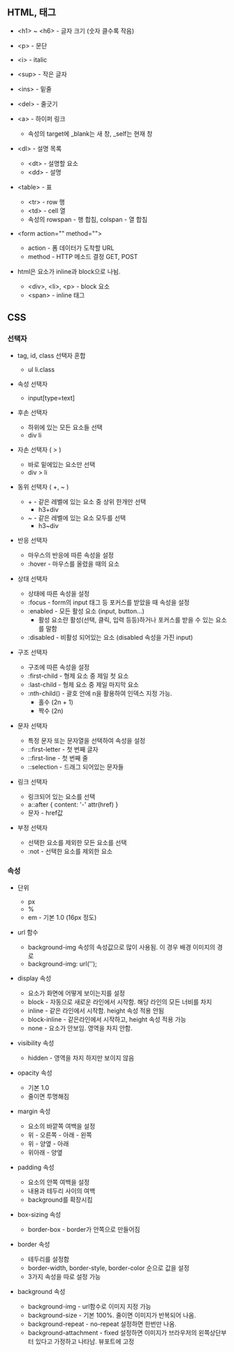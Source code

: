 ## HTML, 태그

* \<h1> ~ \<h6> - 글자 크기 (숫자 클수록 작음)
* \<p> - 문단
* \<i> - italic
* \<sup> - 작은 글자
* \<ins> - 밑줄
* \<del> - 줄긋기

* \<a> - 하이퍼 링크
  * 속성의 target에 _blank는 새 창, _self는 현재 창
  
* \<dl> - 설명 목록
  * \<dt> - 설명할 요소
  * \<dd> - 설명
  
* \<table> - 표
  * \<tr> - row 행
  * \<td> - cell 열
  * 속성의 rowspan - 행 합침, colspan - 열 합침

* \<form action="" method="">
  * action - 폼 데이터가 도착할 URL
  * method - HTTP 메소드 결정 GET, POST

* html은 요소가 inline과 block으로 나뉨.
  * \<div>, \<li>, \<p> - block 요소
  * \<span> - inline 태그

## CSS

### 선택자
* tag, id, class 선택자 혼합
  * ul li.class
  
* 속성 선택자
  * input[type=text]
  
* 후손 선택자
  * 하위에 있는 모든 요소들 선택
  * div li
  
* 자손 선택자 ( > )
  * 바로 밑에있는 요소만 선택
  * div > li

* 동위 선택자 ( +, ~ )
  * \+ - 같은 레벨에 있는 요소 중 상위 한개만 선택
    * h3+div
  * ~ - 같은 레벨에 있는 요소 모두를 선택
    * h3~div

* 반응 선택자
  * 마우스의 반응에 따른 속성을 설정
  * :hover - 마우스를 올렸을 때의 요소

* 상태 선택자
  * 상태에 따른 속성을 설정
  * :focus - form의 input 태그 등 포커스를 받았을 때 속성을 설정
  * :enabled - 모든 활성 요소 (input, button...)
    * 활성 요소란 활성(선택, 클릭, 입력 등등)하거나 포커스를 받을 수 있는 요소를 말함
  * :disabled - 비활성 되어있는 요소 (disabled 속성을 가진 input)

* 구조 선택자
  * 구조에 따른 속성을 설정
  * :first-child - 형제 요소 중 제일 첫 요소
  * :last-child - 형제 요소 중 제일 마지막 요소
  * :nth-child() - 괄호 안에 n을 활용하여 인덱스 지정 가능.
    * 홀수 (2n + 1)
    * 짝수 (2n)

* 문자 선택자
  * 특정 문자 또는 문자열을 선택하여 속성을 설정
  * ::first-letter - 첫 번째 글자
  * ::first-line - 첫 번째 줄
  * ::selection - 드래그 되어있는 문자들

* 링크 선택자
  * 링크되어 있는 요소를 선택
  * a::after { content: '-' attr(href) }
  * 문자 - href값
  
* 부정 선택자
  * 선택한 요소를 제외한 모든 요소를 선택
  * :not - 선택한 요소를 제외한 요소

### 속성
* 단위
  * px
  * %
  * em - 기본 1.0 (16px 정도)

* url 함수
  * background-img 속성의 속성값으로 많이 사용됨. 이 경우 배경 이미지의 경로
  * background-img: url('');

* display 속성
  * 요소가 화면에 어떻게 보이는지를 설정
  * block - 자동으로 새로운 라인에서 시작함. 해당 라인의 모든 너비를 차지
  * inline - 같은 라인에서 시작함. height 속성 적용 안됨
  * block-inline - 같은라인에서 시작하고, height 속성 적용 가능
  * none - 요소가 안보임. 영역을 차지 안함.

* visibility 속성
  * hidden - 영역을 차지 하지만 보이지 않음

* opacity 속성
  * 기본 1.0
  * 줄이면 투명해짐

* margin 속성
  * 요소의 바깥쪽 여백을 설정
  * 위 - 오른쪽 - 아래 - 왼쪽
  * 위 - 양옆 - 아래
  * 위아래 - 양옆

* padding 속성
  * 요소의 안쪽 여백을 설정
  * 내용과 테두리 사이의 여백
  * background를 확장시킴

* box-sizing 속성
  * border-box - border가 안쪽으로 만들어짐

* border 속성
  * 테두리를 설정함
  * border-width, border-style, border-color 순으로 값을 설정
  * 3가지 속성을 따로 설정 가능

* background 속성
  * background-img - url함수로 이미지 지정 가능
  * background-size - 기본 100%. 줄이면 이미지가 반복되어 나옴.
  * background-repeat - no-repeat 설정하면 한번만 나옴.
  * background-attachment - fixed 설정하면 이미지가 브라우저의 왼쪽상단부터 있다고 가정하고 나타남. 뷰포트에 고정
